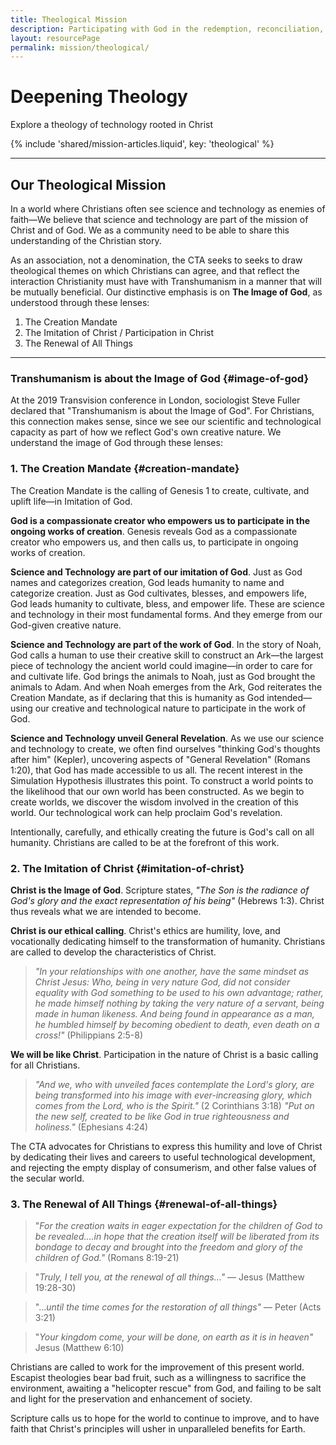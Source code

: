 ```yaml
---
title: Theological Mission
description: Participating with God in the redemption, reconciliation, and renewal of the world.
layout: resourcePage
permalink: mission/theological/
---
```


# Deepening Theology

Explore a theology of technology rooted in Christ

{% include 'shared/mission-articles.liquid', key: 'theological' %}

---

## Our Theological Mission

In a world where Christians often see science and technology as enemies of faith—We believe that science and technology are part of the mission of Christ and of God. We as a community need to be able to share this understanding of the Christian story.

As an association, not a denomination, the CTA seeks to seeks to draw theological themes on which Christians can agree, and that reflect the interaction Christianity must have with Transhumanism in a manner that will be mutually beneficial. Our distinctive emphasis is on **The Image of God**, as understood through these lenses:

1. The Creation Mandate
2. The Imitation of Christ / Participation in Christ
3. The Renewal of All Things

---

### Transhumanism is about the Image of God {#image-of-god}

At the 2019 Transvision conference in London, sociologist Steve Fuller declared that "Transhumanism is about the Image of God". For Christians, this connection makes sense, since we see our scientific and technological capacity as part of how we reflect God's own creative nature. We understand the image of God through these lenses:


### 1. The Creation Mandate {#creation-mandate}

The Creation Mandate is the calling of Genesis 1 to create, cultivate, and uplift life—in Imitation of God.

**God is a compassionate creator who empowers us to participate in the ongoing works of creation**. Genesis reveals God as a compassionate creator who empowers us, and then calls us, to participate in ongoing works of creation. 

**Science and Technology are part of our imitation of God**. Just as God names and categorizes creation, God leads humanity to name and categorize creation. Just as God cultivates, blesses, and empowers life, God leads humanity to cultivate, bless, and empower life. These are science and technology in their most fundamental forms. And they emerge from our God-given creative nature.

**Science and Technology are part of the work of God**. In the story of Noah, God calls a human to use their creative skill to construct an Ark—the largest piece of technology the ancient world could imagine—in order to care for and cultivate life. God brings the animals to Noah, just as God brought the animals to Adam. And when Noah emerges from the Ark, God reiterates the Creation Mandate, as if declaring that this is humanity as God intended—using our creative and technological nature to participate in the work of God. 

**Science and Technology unveil General Revelation**. As we use our science and technology to create, we often find ourselves "thinking God's thoughts after him" (Kepler), uncovering aspects of "General Revelation" (Romans 1:20), that God has made accessible to us all. The recent interest in the Simulation Hypothesis illustrates this point. To construct a world points to the likelihood that our own world has been constructed. As we begin to create worlds, we discover the wisdom involved in the creation of this world. Our technological work can help proclaim God's revelation.

Intentionally, carefully, and ethically creating the future is God's call on all humanity. Christians are called to be at the forefront of this work.

### 2. The Imitation of Christ {#imitation-of-christ}

**Christ is the Image of God**. Scripture states, _"The Son is the radiance of God's glory and the exact representation of his being"_ (Hebrews 1:3). Christ thus reveals what we are intended to become.

**Christ is our ethical calling**. Christ's ethics are humility, love, and vocationally dedicating himself to the transformation of humanity. Christians are called to develop the characteristics of Christ. 

> _"In your relationships with one another, have the same mindset as Christ Jesus: Who, being in very nature God, did not consider equality with God something to be used to his own advantage; rather, he made himself nothing by taking the very nature of a servant, being made in human likeness. And being found in appearance as a man, he humbled himself by becoming obedient to death, even death on a cross!"_ (Philippians 2:5-8)

**We will be like Christ**. Participation in the nature of Christ is a basic calling for all Christians.
> _"And we, who with unveiled faces contemplate the Lord's glory, are being transformed into his image with ever-increasing glory, which comes from the Lord, who is the Spirit."_ (2 Corinthians 3:18)
> _"Put on the new self, created to be like God in true righteousness and holiness."_ (Ephesians 4:24)

The CTA advocates for Christians to express this humility and love of Christ by dedicating their lives and careers to useful technological development, and rejecting the empty display of consumerism, and other false values of the secular world.

### 3. The Renewal of All Things {#renewal-of-all-things}

> "_For the creation waits in eager expectation for the children of God to be revealed....in hope that the creation itself will be liberated from its bondage to decay and brought into the freedom and glory of the children of God."_ (Romans 8:19-21)

> "_Truly, I tell you, at the renewal of all things…"_ — Jesus (Matthew 19:28-30)

> "…_until the time comes for the restoration of all things"_ — Peter (Acts 3:21)

> "_Your kingdom come, your will be done, on earth as it is in heaven"_ Jesus (Matthew 6:10)

Christians are called to work for the improvement of this present world. Escapist theologies bear bad fruit, such as a willingness to sacrifice the environment, awaiting a "helicopter rescue" from God, and failing to be salt and light for the preservation and enhancement of society.

Scripture calls us to hope for the world to continue to improve, and to have faith that Christ's principles will usher in unparalleled benefits for Earth.
